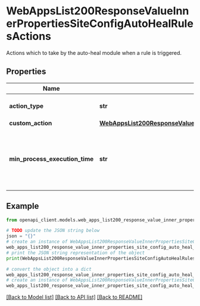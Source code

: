 # WebAppsList200ResponseValueInnerPropertiesSiteConfigAutoHealRulesActions

Actions which to take by the auto-heal module when a rule is triggered.

## Properties

Name | Type | Description | Notes
------------ | ------------- | ------------- | -------------
**action_type** | **str** | Predefined action to be taken. | [optional] 
**custom_action** | [**WebAppsList200ResponseValueInnerPropertiesSiteConfigAutoHealRulesActionsCustomAction**](WebAppsList200ResponseValueInnerPropertiesSiteConfigAutoHealRulesActionsCustomAction.md) |  | [optional] 
**min_process_execution_time** | **str** | Minimum time the process must execute before taking the action | [optional] 

## Example

```python
from openapi_client.models.web_apps_list200_response_value_inner_properties_site_config_auto_heal_rules_actions import WebAppsList200ResponseValueInnerPropertiesSiteConfigAutoHealRulesActions

# TODO update the JSON string below
json = "{}"
# create an instance of WebAppsList200ResponseValueInnerPropertiesSiteConfigAutoHealRulesActions from a JSON string
web_apps_list200_response_value_inner_properties_site_config_auto_heal_rules_actions_instance = WebAppsList200ResponseValueInnerPropertiesSiteConfigAutoHealRulesActions.from_json(json)
# print the JSON string representation of the object
print(WebAppsList200ResponseValueInnerPropertiesSiteConfigAutoHealRulesActions.to_json())

# convert the object into a dict
web_apps_list200_response_value_inner_properties_site_config_auto_heal_rules_actions_dict = web_apps_list200_response_value_inner_properties_site_config_auto_heal_rules_actions_instance.to_dict()
# create an instance of WebAppsList200ResponseValueInnerPropertiesSiteConfigAutoHealRulesActions from a dict
web_apps_list200_response_value_inner_properties_site_config_auto_heal_rules_actions_from_dict = WebAppsList200ResponseValueInnerPropertiesSiteConfigAutoHealRulesActions.from_dict(web_apps_list200_response_value_inner_properties_site_config_auto_heal_rules_actions_dict)
```
[[Back to Model list]](../README.md#documentation-for-models) [[Back to API list]](../README.md#documentation-for-api-endpoints) [[Back to README]](../README.md)


